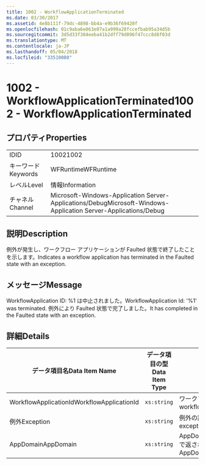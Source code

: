 ```yaml
---
title: 1002 - WorkflowApplicationTerminated
ms.date: 03/30/2017
ms.assetid: 4e8b111f-79dc-4898-bb4a-e9b36f69420f
ms.openlocfilehash: 01c9aba6e863e07a1a999a28fccefbab95a34d5b
ms.sourcegitcommit: 3d5d33f384eeba41b2dff79d096f47ccc8d8f03d
ms.translationtype: MT
ms.contentlocale: ja-JP
ms.lasthandoff: 05/04/2018
ms.locfileid: "33510080"
---
```

# <a name="1002---workflowapplicationterminated"></a><span data-ttu-id="30c16-102">1002 - WorkflowApplicationTerminated</span><span class="sxs-lookup"><span data-stu-id="30c16-102">1002 - WorkflowApplicationTerminated</span></span>
## <a name="properties"></a><span data-ttu-id="30c16-103">プロパティ</span><span class="sxs-lookup"><span data-stu-id="30c16-103">Properties</span></span>  
  
|||  
|-|-|  
|<span data-ttu-id="30c16-104">ID</span><span class="sxs-lookup"><span data-stu-id="30c16-104">ID</span></span>|<span data-ttu-id="30c16-105">1002</span><span class="sxs-lookup"><span data-stu-id="30c16-105">1002</span></span>|  
|<span data-ttu-id="30c16-106">キーワード</span><span class="sxs-lookup"><span data-stu-id="30c16-106">Keywords</span></span>|<span data-ttu-id="30c16-107">WFRuntime</span><span class="sxs-lookup"><span data-stu-id="30c16-107">WFRuntime</span></span>|  
|<span data-ttu-id="30c16-108">レベル</span><span class="sxs-lookup"><span data-stu-id="30c16-108">Level</span></span>|<span data-ttu-id="30c16-109">情報</span><span class="sxs-lookup"><span data-stu-id="30c16-109">Information</span></span>|  
|<span data-ttu-id="30c16-110">チャネル</span><span class="sxs-lookup"><span data-stu-id="30c16-110">Channel</span></span>|<span data-ttu-id="30c16-111">Microsoft-Windows-Application Server-Applications/Debug</span><span class="sxs-lookup"><span data-stu-id="30c16-111">Microsoft-Windows-Application Server-Applications/Debug</span></span>|  
  
## <a name="description"></a><span data-ttu-id="30c16-112">説明</span><span class="sxs-lookup"><span data-stu-id="30c16-112">Description</span></span>  
 <span data-ttu-id="30c16-113">例外が発生し、ワークフロー アプリケーションが Faulted 状態で終了したことを示します。</span><span class="sxs-lookup"><span data-stu-id="30c16-113">Indicates a workflow application has terminated in the Faulted state with an exception.</span></span>  
  
## <a name="message"></a><span data-ttu-id="30c16-114">メッセージ</span><span class="sxs-lookup"><span data-stu-id="30c16-114">Message</span></span>  
 <span data-ttu-id="30c16-115">WorkflowApplication ID: %1 は中止されました。</span><span class="sxs-lookup"><span data-stu-id="30c16-115">WorkflowApplication Id: '%1' was terminated.</span></span> <span data-ttu-id="30c16-116">例外により Faulted 状態で完了しました。</span><span class="sxs-lookup"><span data-stu-id="30c16-116">It has completed in the Faulted state with an exception.</span></span>  
  
## <a name="details"></a><span data-ttu-id="30c16-117">詳細</span><span class="sxs-lookup"><span data-stu-id="30c16-117">Details</span></span>  
  
|<span data-ttu-id="30c16-118">データ項目名</span><span class="sxs-lookup"><span data-stu-id="30c16-118">Data Item Name</span></span>|<span data-ttu-id="30c16-119">データ項目の型</span><span class="sxs-lookup"><span data-stu-id="30c16-119">Data Item Type</span></span>|<span data-ttu-id="30c16-120">説明</span><span class="sxs-lookup"><span data-stu-id="30c16-120">Description</span></span>|  
|--------------------|--------------------|-----------------|  
|<span data-ttu-id="30c16-121">WorkflowApplicationId</span><span class="sxs-lookup"><span data-stu-id="30c16-121">WorkflowApplicationId</span></span>|`xs:string`|<span data-ttu-id="30c16-122">ワークフロー アプリケーション ID</span><span class="sxs-lookup"><span data-stu-id="30c16-122">The workflow application id</span></span>|  
|<span data-ttu-id="30c16-123">例外</span><span class="sxs-lookup"><span data-stu-id="30c16-123">Exception</span></span>|`xs:string`|<span data-ttu-id="30c16-124">例外の詳細</span><span class="sxs-lookup"><span data-stu-id="30c16-124">The exception details for the exception</span></span>|  
|<span data-ttu-id="30c16-125">AppDomain</span><span class="sxs-lookup"><span data-stu-id="30c16-125">AppDomain</span></span>|`xs:string`|<span data-ttu-id="30c16-126">AppDomain.CurrentDomain.FriendlyName で返される文字列。</span><span class="sxs-lookup"><span data-stu-id="30c16-126">The string returned by AppDomain.CurrentDomain.FriendlyName.</span></span>|
